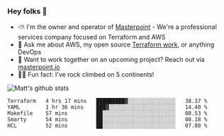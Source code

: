 

### Hey folks 👋

- ⛅️ I'm the owner and operator of [Masterpoint](https://masterpoint.io) - We're a professional services company focused on Terraform and AWS
- 💬 Ask me about AWS, my open source [Terraform work](https://github.com/masterpointio?q=terraform&type=&language=hcl), or anything DevOps
- 🔨 Want to work together on an upcoming project? Reach out via [masterpoint.io](https://masterpoint.io)
- 🧗‍♂️ Fun fact: I've rock climbed on 5 continents! 


![Matt's github stats](https://github-readme-stats.vercel.app/api?username=Gowiem&count_private=true&theme=cobalt&show_icons=true)

<!--START_SECTION:waka-->
```text
Terraform   4 hrs 17 mins   █████████▓░░░░░░░░░░░░░░░   38.37 % 
YAML        1 hr 36 mins    ███▓░░░░░░░░░░░░░░░░░░░░░   14.40 % 
Makefile    57 mins         ██░░░░░░░░░░░░░░░░░░░░░░░   08.53 % 
Smarty      54 mins         ██░░░░░░░░░░░░░░░░░░░░░░░   08.18 % 
HCL         52 mins         ██░░░░░░░░░░░░░░░░░░░░░░░   07.80 % 
```
<!--END_SECTION:waka-->
